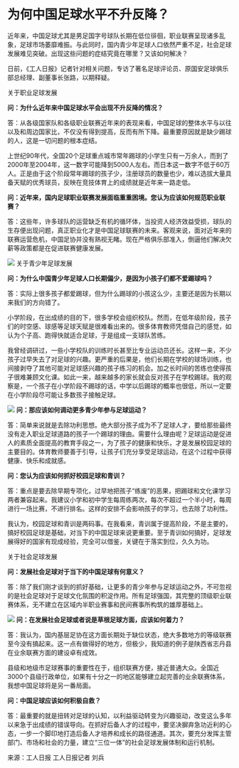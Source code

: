 # 为何中国足球水平不升反降？

近年来，中国足球尤其是男足国字号球队长期在低位徘徊，职业联赛呈现诸多乱象，足球市场萎靡难振。与此同时，国内青少年足球人口依然严重不足，社会足球发展难见突破。出现这些问题的症结究竟在哪里？又该如何解决？

日前，《工人日报》记者针对相关问题，专访了著名足球评论员、原国安足球俱乐部总经理、副董事长张路，以期释疑。

关于职业足球发展

**问：为什么近年来中国足球水平会出现不升反降的情况？**

答：从各级国家队和各级职业联赛近年来的表现来看，中国足球的整体水平与以往以及和周边国家比，不仅没有得到提高，反而有所下降。最重要原因就是缺少踢球的人，这是一切问题的根本症结。

上世纪90年代，全国20个足球重点城市常年踢球的小学生只有一万余人，而到了2000年至2004年，这一数字可能降到5000人左右。而日本这一数字不低于60万人。正是由于这个阶段常年踢球的孩子少，注册球员的数量也少，难以选拔大量具备天赋的优秀球员，反映在竞技体育上的成绩就是近年来一路走低。

**问：近年来，国内足球职业联赛发展面临重重困境。您认为应该如何规范职业联赛？**

答：这些年，许多球队的运营缺乏有机的循环体，当投资人经济效益受损，球队的生存便出现问题，真正职业化才是中国足球联赛的未来。客观来说，面对近年来的联赛运营危机，中国足协并没有熟视无睹。现在严格俱乐部准入，倒逼他们解决欠薪等政策都是在促进联赛健康发展。

![](https://inews.gtimg.com/news_bt/OFPtvBWP4BdS68xdr3DHED9NJqlSQiGEPMQeSGelo5ICcAA/1000)
关于青少年足球发展

**问：为什么中国青少年足球人口长期偏少，是因为小孩子们都不爱踢球吗？**

答：实际上很多孩子都爱踢球，但为什么踢球的小孩这么少，主要还是因为长期以来我们的方向错了。

小学阶段，在出成绩的目的下，很多学校会组织校队。然而，在低年级阶段，孩子们的时空感、球感等足球天赋是很难看出来的。很多体育教师凭借自己的感觉，如认为个子高、跑得快就适合足球，于是组成一支球队苦练。

我曾经调研过，一些小学校队的训练时长甚至比专业运动员还长。这样一来，不少孩子过早失去了对足球的兴趣。更严重的后果是，他们长期在学校的球场训练，也间接剥夺了其他可能对足球感兴趣的孩子练习的机会。加之长时间的苦练也使得孩子很难兼顾文化课。如此一来，越来越多的家长就会反对孩子在学校踢球。我的观察是，一个孩子在小学阶段不踢球的话，中学以后踢球的概率也很低，所以一定要在小学阶段尽可能让多数孩子接触足球。

![](https://inews.gtimg.com/news_bt/O-PCelhlt32WFaU9-5_UqfI5TiiRj3o-g3QCvrpvTgmwcAA/1000)
**问：那应该如何调动更多青少年参与足球运动？**

答：简单来说就是去除功利思想。绝大部分孩子成为不了足球人才，要给那些最终没有走入职业足球道路的孩子一个踢球的理由。需要什么理由呢？足球运动是促进人的素质全面提高的教育手段之一，为了孩子的健康和快乐，才是发展校园足球的主要目的。体育教师要善于引导，让孩子们充分享受足球运动，在这个过程中获得健康、快乐和成就感。

**问：您认为应该如何抓好校园足球和青训？**

答：重点是要去除早期专项化，过早地把孩子“练废”的恶果，把踢球和文化课学习两者兼容起来。我建议小学和初中学生每周练两次，每次不超过一个半小时，每周进行一场比赛，不进行排名。这样的安排不会影响孩子的学习，也去除了功利性。

我认为，校园足球和青训是两码事。在我看来，青训属于提高阶段，不是主要的，搞好校园足球是基础，对当下的中国足球来说更重要。至于青训如何搞好，足球发展得好的国家有现成经验，完全可以借鉴，关键在于落实到位，久久为功。

关于社会足球发展

**问：发展社会足球对于当下的中国足球有何意义？**

答：除了我们刚才谈到的抓好基础，让更多的青少年参与足球运动之外，不可忽视的是社会足球对于足球文化氛围的积淀作用。所有足球强国，其完整的顶级职业联赛体系，无不建立在区域内半职业赛事和民间赛事所构筑的雄厚基础上。

![](https://inews.gtimg.com/news_bt/OL8MeoYPzyNOrIvm8I_PDbxTunsCu_1aJfDOqFrbQkno4AA/1000)
**问：在发展社会足球或者说是草根足球方面，应该如何着力？**

答：我认为，国内基层足协在这方面长期处于缺位状态，绝大多数地方的等级联赛至今没有搞起来。这一点有做得好的地方，但极少，我知道的例子是陕西省志丹县在业余联赛方面的建设卓有成效。

县级和地级市足球赛事的重要性在于，组织联赛方便，接近普通大众。全国近3000个县级行政单位，如果有十分之一的地区能够建立起完善的业余联赛体系，我想中国足球将是另一番局面。

**问：中国足球应该如何积极自救？**

答：最重要的就是扭转对足球的认知，以利益驱动转变为兴趣驱动，改变这么多年以来急于出成绩的错误导向。在抓好后备人才的过程中，要坚决摒弃急功近利的心态，一步一个脚印地打造后备人才培养和成长的路径通道。其次，要充分发挥主管部门、市场和社会的力量，建立“三位一体”的社会足球发展体制和运行机制。

来源：工人日报 工人日报记者 刘兵

